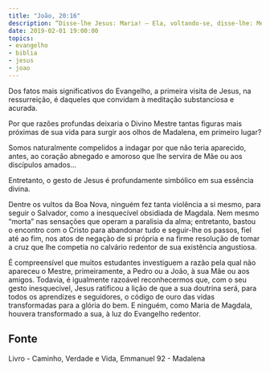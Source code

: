 ```yaml
---
title: "João, 20:16"
description: “Disse-lhe Jesus: Maria! — Ela, voltando-se, disse-lhe: Mestre!”
date: 2019-02-01 19:00:00
topics: 
- evangelho
- biblia
- jesus
- joao
---
```


Dos fatos mais significativos do Evangelho, a primeira visita de Jesus, na
ressurreição, é daqueles que convidam à meditação substanciosa e acurada.

Por que razões profundas deixaria o Divino Mestre tantas figuras mais
próximas de sua vida para surgir aos olhos de Madalena, em primeiro lugar?

Somos naturalmente compelidos a indagar por que não teria aparecido,
antes, ao coração abnegado e amoroso que lhe servira de Mãe ou aos
discípulos amados...

Entretanto, o gesto de Jesus é profundamente simbólico em sua essência
divina.

Dentre os vultos da Boa Nova, ninguém fez tanta violência a si mesmo, para
seguir o Salvador, como a inesquecível obsidiada de Magdala. Nem mesmo “morta”
nas sensações que operam a paralisia da alma; entretanto, bastou o encontro com
o Cristo para abandonar tudo e seguir-lhe os passos, fiel até ao fim, nos atos
de negação de si própria e na firme resolução de tomar a cruz que lhe competia
no calvário redentor de sua existência angustiosa.

É compreensível que muitos estudantes investiguem a razão pela qual não apareceu
o Mestre, primeiramente, a Pedro ou a João, à sua Mãe ou aos amigos. Todavia, é
igualmente razoável reconhecermos que, com o seu gesto inesquecivel, Jesus
ratificou a lição de que a sua doutrina será, para todos os aprendizes e
seguidores, o código de ouro das vidas transformadas para a glória do bem. E
ninguém, como Maria de Magdala, houvera transformado a sua, à luz do Evangelho
redentor.


## Fonte
Livro - Caminho, Verdade e Vida, Emmanuel
92 - Madalena
